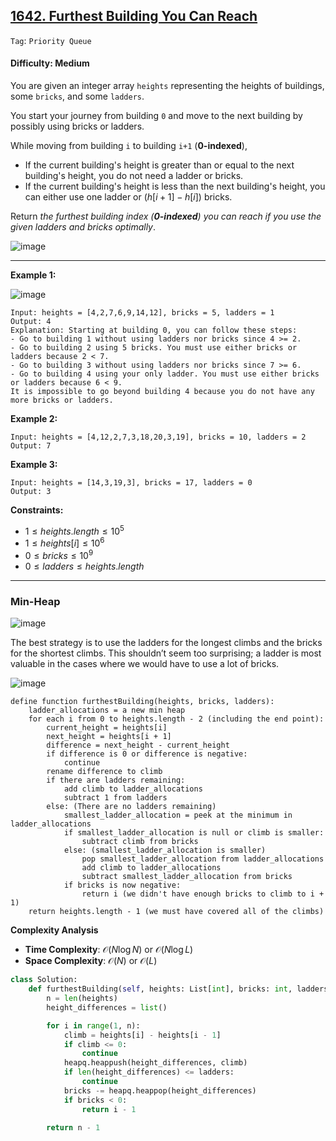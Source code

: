 ## [1642. Furthest Building You Can Reach](https://leetcode.com/problems/furthest-building-you-can-reach)

```Tag```: ```Priority Queue```

#### Difficulty: Medium

You are given an integer array ```heights``` representing the heights of buildings, some ```bricks```, and some ```ladders```.

You start your journey from building ```0``` and move to the next building by possibly using bricks or ladders.

While moving from building ```i``` to building ```i+1``` (__0-indexed__),

- If the current building's height is greater than or equal to the next building's height, you do not need a ladder or bricks.
- If the current building's height is less than the next building's height, you can either use one ladder or $(h[i+1] - h[i])$ bricks.

Return _the furthest building index (__0-indexed__) you can reach if you use the given ladders and bricks optimally_.

![image](https://github.com/quananhle/Python/assets/35042430/0a184ef2-5ff5-4f53-9678-c587eb7ae955)

---

__Example 1:__

![image](https://assets.leetcode.com/uploads/2020/10/27/q4.gif)
```
Input: heights = [4,2,7,6,9,14,12], bricks = 5, ladders = 1
Output: 4
Explanation: Starting at building 0, you can follow these steps:
- Go to building 1 without using ladders nor bricks since 4 >= 2.
- Go to building 2 using 5 bricks. You must use either bricks or ladders because 2 < 7.
- Go to building 3 without using ladders nor bricks since 7 >= 6.
- Go to building 4 using your only ladder. You must use either bricks or ladders because 6 < 9.
It is impossible to go beyond building 4 because you do not have any more bricks or ladders.
```

__Example 2:__
```
Input: heights = [4,12,2,7,3,18,20,3,19], bricks = 10, ladders = 2
Output: 7
```

__Example 3:__
```
Input: heights = [14,3,19,3], bricks = 17, ladders = 0
Output: 3
```

__Constraints:__

- $1 \le heights.length \le 10^5$
- $1 \le heights[i] \le 10^6$
- $0 \le bricks \le 10^9$
- $0 \le ladders \le heights.length$

---

### Min-Heap

![image](https://leetcode.com/problems/furthest-building-you-can-reach/Figures/1642/example_1.png)

The best strategy is to use the ladders for the longest climbs and the bricks for the shortest climbs. This shouldn’t seem too surprising; a ladder is most valuable in the cases where we would have to use a lot of bricks.

![image](https://leetcode.com/problems/furthest-building-you-can-reach/Figures/1642/example_1_solution.png)

```
define function furthestBuilding(heights, bricks, ladders):
    ladder_allocations = a new min heap
    for each i from 0 to heights.length - 2 (including the end point):
        current_height = heights[i]
        next_height = heights[i + 1]
        difference = next_height - current_height
        if difference is 0 or difference is negative:
            continue
        rename difference to climb
        if there are ladders remaining:
            add climb to ladder_allocations
            subtract 1 from ladders
        else: (There are no ladders remaining)
            smallest_ladder_allocation = peek at the minimum in ladder_allocations
            if smallest_ladder_allocation is null or climb is smaller:
                subtract climb from bricks
            else: (smallest_ladder_allocation is smaller)
                pop smallest_ladder_allocation from ladder_allocations
                add climb to ladder_allocations
                subtract smallest_ladder_allocation from bricks
            if bricks is now negative:
                return i (we didn't have enough bricks to climb to i + 1)
    return heights.length - 1 (we must have covered all of the climbs)
```

__Complexity Analysis__

- __Time Complexity__: $\mathcal{O}(N\log{N})$ or $\mathcal{O}(N\log{L})$
- __Space Complexity__: $\mathcal{O}(N)$ or $\mathcal{O}(L)$

```Python
class Solution:
    def furthestBuilding(self, heights: List[int], bricks: int, ladders: int) -> int:
        n = len(heights)
        height_differences = list()

        for i in range(1, n):
            climb = heights[i] - heights[i - 1]
            if climb <= 0:
                continue
            heapq.heappush(height_differences, climb)
            if len(height_differences) <= ladders:
                continue
            bricks -= heapq.heappop(height_differences)
            if bricks < 0:
                return i - 1

        return n - 1
```
